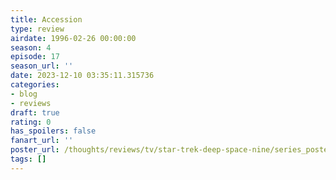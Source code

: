 ```yaml
---
title: Accession
type: review
airdate: 1996-02-26 00:00:00
season: 4
episode: 17
season_url: ''
date: 2023-12-10 03:35:11.315736
categories:
- blog
- reviews
draft: true
rating: 0
has_spoilers: false
fanart_url: ''
poster_url: /thoughts/reviews/tv/star-trek-deep-space-nine/series_poster.jpg
tags: []
---
```


